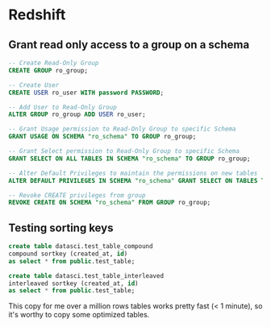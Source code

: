# Redshift

## Grant read only access to a group on a schema

```sql
-- Create Read-Only Group     
CREATE GROUP ro_group;

-- Create User
CREATE USER ro_user WITH password PASSWORD;

-- Add User to Read-Only Group
ALTER GROUP ro_group ADD USER ro_user;

-- Grant Usage permission to Read-Only Group to specific Schema
GRANT USAGE ON SCHEMA "ro_schema" TO GROUP ro_group;

-- Grant Select permission to Read-Only Group to specific Schema
GRANT SELECT ON ALL TABLES IN SCHEMA "ro_schema" TO GROUP ro_group;

-- Alter Default Privileges to maintain the permissions on new tables
ALTER DEFAULT PRIVILEGES IN SCHEMA "ro_schema" GRANT SELECT ON TABLES TO GROUP ro_group;

-- Revoke CREATE privileges from group
REVOKE CREATE ON SCHEMA "ro_schema" FROM GROUP ro_group;
```

## Testing sorting keys

```sql
create table datasci.test_table_compound
compound sortkey (created_at, id)
as select * from public.test_table;

create table datasci.test_table_interleaved
interleaved sortkey (created_at, id)
as select * from public.test_table;
```

This copy for me over a million rows tables works pretty fast (< 1 minute), so it's worthy to copy some optimized tables.